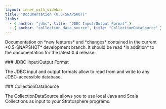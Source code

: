 ```yaml
--- 
layout: inner_with_sidebar
title: "Documentation (0.5-SNAPSHOT)"
links: 
  - { anchor: "jdbc", title: "JDBC Input/Output Format" }
  - { anchor: "collection_data_source", title: "CollectionDataSource" }
---
```


<p class="lead">
Documentation on *new features* and *changes* contained in the current *0.5-SNAPSHOT* development branch. It should be read *in addition* to the documentation for the latest 0.4 release.

<section id="jdbc">
### JDBC Input/Output Format

The JDBC input and output formats allow to read from and write to any JDBC-accessible database.
</section>

<section id="collection_data_source">
### CollectionDataSource

The CollectionDataSource allows you to use local Java and Scala Collections as input to your Stratosphere programs.
</section>